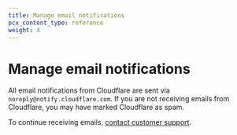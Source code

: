 ```yaml
---
title: Manage email notifications
pcx_content_type: reference
weight: 4
---
```


# Manage email notifications

All email notifications from Cloudflare are sent via `noreply@notify.cloudflare.com`. If you are not receiving emails from Cloudflare, you may have marked Cloudflare as spam. 

To continue receiving emails, [contact customer support](/support/contacting-cloudflare-support/). 